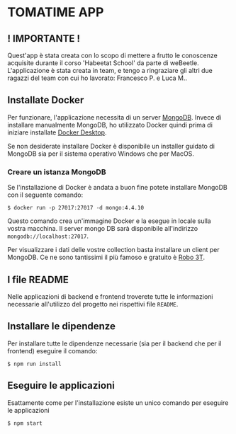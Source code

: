 # TOMATIME APP

## ! IMPORTANTE !
Quest'app è stata creata con lo scopo di mettere a frutto le conoscenze acquisite durante il corso 'Habeetat School' da parte di weBeetle. L'applicazione è stata creata in team, e tengo a ringraziare gli altri due ragazzi del team con cui ho lavorato: Francesco P. e Luca M..

## Installate Docker

Per funzionare, l'applicazione necessita di un server [MongoDB](https://www.mongodb.com/).
Invece di installare manualmente MongoDB, ho utilizzato Docker quindi prima di iniziare
installate [Docker Desktop](https://www.docker.com/products/docker-desktop/).

Se non desiderate installare Docker è disponibile un installer guidato di MongoDB sia per il sistema operativo Windows che per MacOS.

### Creare un istanza MongoDB

Se l'installazione di Docker è andata a buon fine potete installare MongoDB con il seguente comando:

```
$ docker run -p 27017:27017 -d mongo:4.4.10
```

Questo comando crea un'immagine Docker e la esegue in locale sulla vostra macchina. Il server mongo DB sarà disponibile all'indirizzo `mongodb://localhost:27017`.

Per visualizzare i dati delle vostre collection basta installare un client per MongoDB. Ce ne sono tantissimi il più famoso e gratuito è [Robo 3T](https://robomongo.org/).

## I file README

Nelle applicazioni di backend e frontend troverete tutte le informazioni necessarie all'utilizzo del progetto nei rispettivi file `README`.

## Installare le dipendenze

Per installare tutte le dipendenze necessarie (sia per il backend che per il frontend) eseguire il comando:

```
$ npm run install
```

## Eseguire le applicazioni

Esattamente come per l'installazione esiste un unico comando per eseguire le applicazioni

```
$ npm start
```
